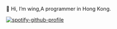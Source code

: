 👋 Hi, I’m wing,A programmer in  Hong Kong.

<!---
wingpan79/wingpan79 is a ✨ special ✨ repository because its `README.md` (this file) appears on your GitHub profile.
You can click the Preview link to take a look at your changes.
--->

[![spotify-github-profile](https://spotify-github-profile.vercel.app/api/view?uid=wingpan79&cover_image=true&theme=default)](https://github.com/kittinan/spotify)
